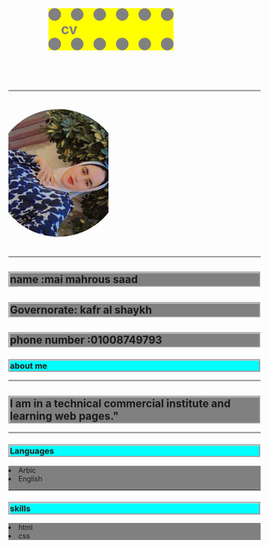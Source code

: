 <!DOCTYPE html>
<html>
  <head>
 <title>cv</title> 
   <style>
     h1 {
  width:200px;
 background:yellow;
  border-style:dotted;
  margin:80px;
  border-width:25px;
  color:gray;
}
img{
 clip-path:circle(50% at 50%) 
}
h2{
  border:groove ;
  background:gray;
}
h3{
  border:groove;
  background:cyan;
}
.one{
  background:gray;
}
   </style>
  </head>
  <body>
   <h1>cv</h1><hr>
     <img src ="Snapchat-1552028352.jpg" width="200px" height="300px">
     <div calss ="class tow"><hr>
 <h2> name :mai mahrous saad</h2>      
   <h2>Governorate: kafr al shaykh</h2>    
      <h2>phone number :01008749793</h2> 
      </div>
      <h3>about me</h3> <hr>
       <h2> I am in a technical commercial institute and learning web pages."</h2><hr>
     <h3>Languages</h3>
     <div class ="one">
     <lo>
       <li>Arbic</li>
       <li>English </li>
     </lo><hr>
     </div>
    <h3>skills </h3> 
    <div class="one">
     <lo>
       <li>html</li>
       <li>css</li>
     </lo>
     </div>
     

    
    
    
    
    

    
    
    
    
  </body>
  
  
  
  
  
  
  
  
  




</html>
